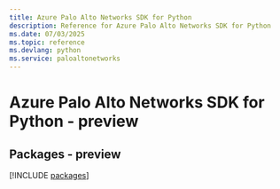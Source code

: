 ```yaml
---
title: Azure Palo Alto Networks SDK for Python
description: Reference for Azure Palo Alto Networks SDK for Python
ms.date: 07/03/2025
ms.topic: reference
ms.devlang: python
ms.service: paloaltonetworks
---
```

# Azure Palo Alto Networks SDK for Python - preview
## Packages - preview
[!INCLUDE [packages](palo-alto-networks-index.md)]